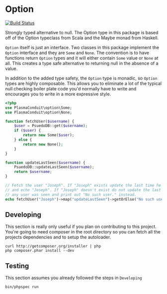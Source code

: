 Option
======

[![Build Status](https://travis-ci.org/JosephMoniz/php-option.png?branch=master)](https://travis-ci.org/JosephMoniz/php-option)

Strongly typed alternative to null. The Option type in this package is based
off of the Option typeclass from Scala and the Maybe monad from Haskell.

`Option` itself is just an interface. Two classes in this package implement
the `Option` interface and they are `Some` and `None`. The convention is to
have functions return `Option` types and it will either contain `Some` value
or `None` at all. This creates a type safe alternative to returning null in
the absence of a value.

In addition to the added type safety, the `Option` type is monadic, so
`Option` types are highly composable. This allows you to eliminate a lot of
the typical null checking boiler plate code you'd normally have to write and
encourages you to write in a more expressive style.

```php
<?php
use PlasmaConduit\option\Some;
use PlasmaConduit\option\None;

function fetchUser($username) {
    $user = PsuedoDB::get($username);
    if ($user) {
        return new Some($user);
    } else {
        return new None();
    }
}

function updateLastSeen($username) {
    PsuedoDB::updateLastSeen($username);
    return $username;
}

// Fetch the user "Joseph". If "Joseph" exists update the last time he was seen
// and echo "Joseph". If "Joseph" doesn't exist do not update the last time
// any user was seen and print out "No such user." instead.
echo fetchUser("Joseph")->map("updateLastSeen")->getOrElse("No such user.");
```

Developing
----------
This section is really only useful if you plan on contributing to this project.
You're going to need composer in the root directory so you can fetch all the
projects dependencies and to setup the autoloader.
```
curl http://getcomposer.org/installer | php
php composer.phar install --dev
```

Testing
-------
This section assumes you already followed the steps in `Developing`
```
bin/phpspec run
```
